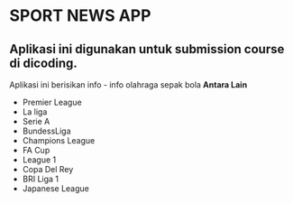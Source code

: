 SPORT NEWS APP
==
Aplikasi ini digunakan untuk submission course di dicoding.
--
Aplikasi ini berisikan info - info olahraga sepak bola
**Antara Lain**
* Premier League
* La liga
* Serie A
* BundessLiga
* Champions League
* FA Cup
* League 1
* Copa Del Rey
* BRI Liga 1
* Japanese League 